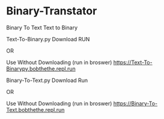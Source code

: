 # Binary-Transtator
Binary To Text     Text to Binary


Text-To-Binary.py
Download 
RUN

OR 

Use Without Downloading (run in broswer) https://Text-To-Binarypy.bobthethe.repl.run


Binary-To-Text.py
Download
Run 

OR 

Use Without Downloading (run in broswer) https://Binary-To-Text.bobthethe.repl.run
